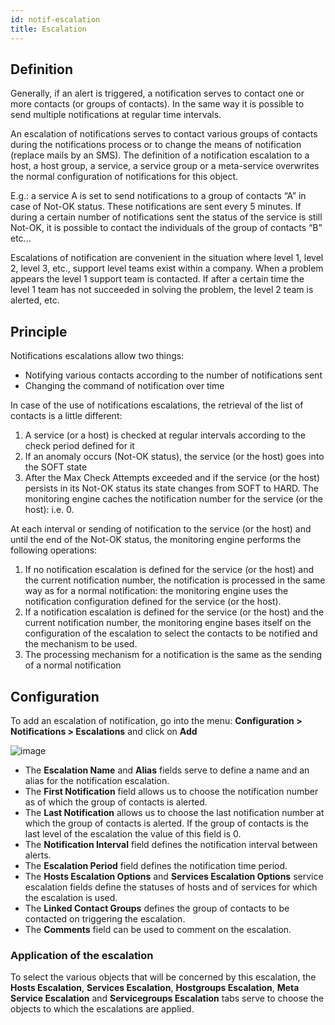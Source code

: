 ```yaml
---
id: notif-escalation
title: Escalation
---
```


## Definition

Generally, if an alert is triggered, a notification serves to contact one or more contacts (or groups of contacts). In
the same way it is possible to send multiple notifications at regular time intervals.

An escalation of notifications serves to contact various groups of contacts during the notifications process or to
change the means of notification (replace mails by an SMS).
The definition of a notification escalation to a host, a host group, a service, a service group or a meta-service
overwrites the normal configuration of notifications for this object.

E.g.: a service A is set to send notifications to a group of contacts “A” in case of Not-OK status. These notifications
are sent every 5 minutes. If during a certain number of notifications sent the status of the service is still Not-OK,
it is possible to contact the individuals of the group of contacts “B” etc...

Escalations of notification are convenient in the situation where level 1, level 2, level 3, etc., support level teams
exist within a company. When a problem appears the level 1 support team is contacted. If after a certain time the level
1 team has not succeeded in solving the problem, the level 2 team is alerted, etc.

## Principle

Notifications escalations allow two things:

* Notifying various contacts according to the number of notifications sent
* Changing the command of notification over time

In case of the use of notifications escalations, the retrieval of the list of contacts is a little different:

1. A service (or a host) is checked at regular intervals according to the check period defined for it
2. If an anomaly occurs (Not-OK status), the service (or the host) goes into the SOFT state
3. After the Max Check Attempts exceeded and if the service (or the host) persists in its Not-OK status its state changes
  from SOFT to HARD. The monitoring engine caches the notification number for the service (or the host): i.e. 0.

At each interval or sending of notification to the service (or the host) and until the end of the Not-OK status, the
monitoring engine performs the following operations:

1. If no notification escalation is defined for the service (or the host) and the current notification number, the
  notification is processed in the same way as for a normal notification: the monitoring engine uses the notification
  configuration defined for the service (or the host).
2. If a notification escalation is defined for the service (or the host) and the current notification number, the
  monitoring engine bases itself on the configuration of the escalation to select the contacts to be notified and the
  mechanism to be used.
3. The processing mechanism for a notification is the same as the sending of a normal notification

## Configuration

To add an escalation of notification, go into the menu: **Configuration > Notifications > Escalations** and click on
**Add**

![image](assets/alerts/04notificationsescalation.png)

* The **Escalation Name** and **Alias** fields serve to define a name and an alias for the notification escalation.
* The **First Notification** field allows us to choose the notification number as of which the group of contacts is
  alerted.
* The **Last Notification** allows us to choose the last notification number at which the group of contacts is alerted.
  If the group of contacts is the last level of the escalation the value of this field is 0.
* The **Notification Interval** field defines the notification interval between alerts.
* The **Escalation Period** field defines the notification time period.
* The **Hosts Escalation Options** and **Services Escalation Options** service escalation fields define the statuses of
  hosts and of services for which the escalation is used.
* The **Linked Contact Groups** defines the group of contacts to be contacted on triggering the escalation.
* The **Comments** field can be used to comment on the escalation.

### Application of the escalation

To select the various objects that will be concerned by this escalation, the **Hosts Escalation**, **Services Escalation**,
**Hostgroups Escalation**, **Meta Service Escalation** and **Servicegroups Escalation** tabs serve to choose the objects
to which the escalations are applied.
